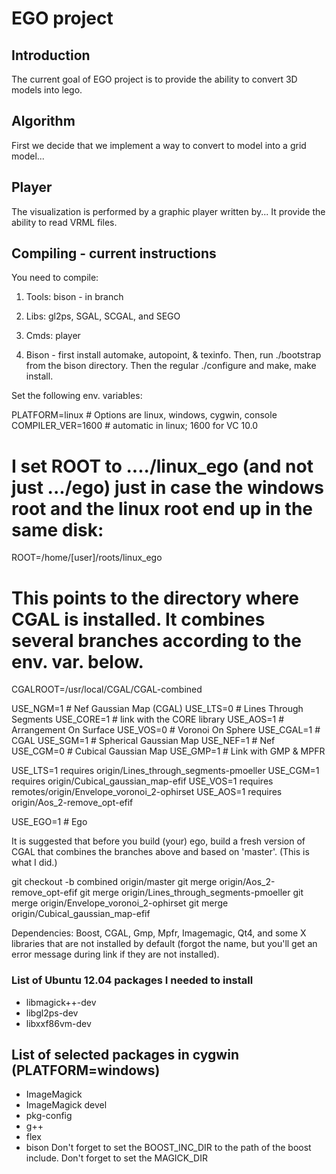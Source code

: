 # EGO project

## Introduction

The current goal of EGO project is to provide the ability to convert 3D models
into lego.

## Algorithm

First we decide that we implement a way to convert to model into a grid model...

## Player

The visualization is performed by a graphic player written by...
It provide the ability to read VRML files.

## Compiling - current instructions

You need to compile:
1) Tools: bison - in branch
2) Libs: gl2ps, SGAL, SCGAL, and SEGO
3) Cmds: player

1) Bison - first install automake, autopoint, & texinfo. Then, run ./bootstrap from the bison directory. Then the regular ./configure and make, make install.

Set the following env. variables:

   PLATFORM=linux # Options are linux, windows, cygwin, console
   COMPILER_VER=1600 # automatic in linux; 1600 for VC 10.0

   # I set ROOT to ..../linux_ego (and not just .../ego) just in case the windows root and the linux root end up in the same disk:
   ROOT=/home/[user]/roots/linux_ego

   # This points to the directory where CGAL is installed. It combines several branches according to the env. var. below.
   CGALROOT=/usr/local/CGAL/CGAL-combined

   USE_NGM=1  # Nef Gaussian Map (CGAL)
   USE_LTS=0  # Lines Through Segments
   USE_CORE=1 # link with the CORE library
   USE_AOS=1  # Arrangement On Surface
   USE_VOS=0  # Voronoi On Sphere
   USE_CGAL=1 # CGAL
   USE_SGM=1  # Spherical Gaussian Map
   USE_NEF=1  # Nef
   USE_CGM=0  # Cubical Gaussian Map
   USE_GMP=1  # Link with GMP & MPFR

   USE_LTS=1 requires origin/Lines_through_segments-pmoeller
   USE_CGM=1 requires origin/Cubical_gaussian_map-efif
   USE_VOS=1 requires remotes/origin/Envelope_voronoi_2-ophirset
   USE_AOS=1 requires origin/Aos_2-remove_opt-efif

   USE_EGO=1  #  Ego
   
It is suggested that before you build (your) ego, build a fresh version of CGAL that combines the branches above and based on 'master'. (This is what I did.)

  git checkout -b combined origin/master
  git merge origin/Aos_2-remove_opt-efif
  git merge origin/Lines_through_segments-pmoeller
  git merge origin/Envelope_voronoi_2-ophirset
  git merge origin/Cubical_gaussian_map-efif

Dependencies: Boost, CGAL, Gmp, Mpfr, Imagemagic, Qt4, and some X libraries that are not installed by default (forgot the name, but you'll get an error message during link if they are not installed).

### List of Ubuntu 12.04 packages I needed to install
* libmagick++-dev
* libgl2ps-dev
* libxxf86vm-dev


## List of selected packages in cygwin (PLATFORM=windows)
* ImageMagick
* ImageMagick devel
* pkg-config
* g++
* flex
* bison
Don't forget to set the BOOST_INC_DIR to the path of the boost include.
Don't forget to set the MAGICK_DIR


